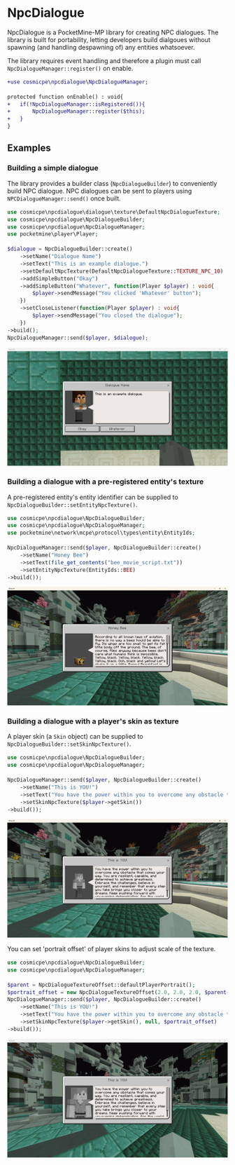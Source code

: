 # NpcDialogue
NpcDialogue is a PocketMine-MP library for creating NPC dialogues. The library is built for portability, letting developers build dialgoues without spawning (and handling despawning of) any entities whatsoever.

The library requires event handling and therefore a plugin must  call `NpcDialogueManager::register()` on enable.

```diff
+use cosmicpe\npcdialogue\NpcDialogueManager;

protected function onEnable() : void{
+	if(!NpcDialogueManager::isRegistered()){
+		NpcDialogueManager::register($this);
+	}
}
```

## Examples
### Building a simple dialogue
The library  provides a builder class (`NpcDialogueBuilder`) to conveniently build NPC dialogue.  NPC dialogues can be sent to players using `NPCDialogueManager::send()` once built.
```php
use cosmicpe\npcdialogue\dialogue\texture\DefaultNpcDialogueTexture;
use cosmicpe\npcdialogue\NpcDialogueBuilder;
use cosmicpe\npcdialogue\NpcDialogueManager;
use pocketmine\player\Player;

$dialogue = NpcDialogueBuilder::create()
	->setName("Dialogue Name")
	->setText("This is an example dialogue.")
	->setDefaultNpcTexture(DefaultNpcDialogueTexture::TEXTURE_NPC_10)
	->addSimpleButton("Okay")
	->addSimpleButton("Whatever", function(Player $player) : void{
		$player->sendMessage("You clicked 'Whatever' button");
	})
	->setCloseListener(function(Player $player) : void{
		$player->sendMessage("You closed the dialogue");
	})
->build();
NpcDialogueManager::send($player, $dialogue);
```
![img.png](resources-readme/example-1.png)

### Building a dialogue with a pre-registered entity's texture
A pre-registered entity's entity identifier can be supplied to `NpcDialogueBuilder::setEntityNpcTexture()`.
```php
use cosmicpe\npcdialogue\NpcDialogueBuilder;
use cosmicpe\npcdialogue\NpcDialogueManager;
use pocketmine\network\mcpe\protocol\types\entity\EntityIds;

NpcDialogueManager::send($player, NpcDialogueBuilder::create()
	->setName("Honey Bee")
	->setText(file_get_contents("bee_movie_script.txt"))
	->setEntityNpcTexture(EntityIds::BEE)
->build());
```
![img.png](resources-readme/example-2.png)

### Building a dialogue with a player's skin as texture
A player skin (a `Skin` object) can be supplied to `NpcDialogueBuilder::setSkinNpcTexture()`.
```php
use cosmicpe\npcdialogue\NpcDialogueBuilder;
use cosmicpe\npcdialogue\NpcDialogueManager;

NpcDialogueManager::send($player, NpcDialogueBuilder::create()
	->setName("This is YOU!")
	->setText("You have the power within you to overcome any obstacle that comes your way. You are resilient, capable, and determined to achieve greatness. Embrace the challenges, believe in yourself, and remember that every step you take brings you closer to your dreams. Keep pushing forward with unwavering determination, for the world awaits the extraordinary impact you're destined to make.")
	->setSkinNpcTexture($player->getSkin())
->build());
```
![img.png](resources-readme/example-3.png)

You can set 'portrait offset' of player skins to adjust scale of the texture.
```php
use cosmicpe\npcdialogue\NpcDialogueBuilder;
use cosmicpe\npcdialogue\NpcDialogueManager;

$parent = NpcDialogueTextureOffset::defaultPlayerPortrait();
$portrait_offset = new NpcDialogueTextureOffset(2.0, 2.0, 2.0, $parent->translate_x, $parent->translate_y, $parent->translate_z);
NpcDialogueManager::send($player, NpcDialogueBuilder::create()
	->setName("This is YOU!")
	->setText("You have the power within you to overcome any obstacle that comes your way. You are resilient, capable, and determined to achieve greatness. Embrace the challenges, believe in yourself, and remember that every step you take brings you closer to your dreams. Keep pushing forward with unwavering determination, for the world awaits the extraordinary impact you're destined to make.")
	->setSkinNpcTexture($player->getSkin(), null, $portrait_offset)
->build());
```
![img.png](resources-readme/example-4.png)